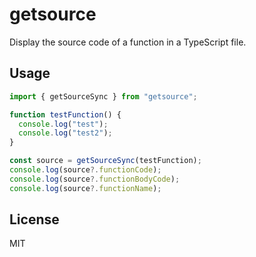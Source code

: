 # getsource

Display the source code of a function in a TypeScript file.

## Usage

```ts
import { getSourceSync } from "getsource";

function testFunction() {
  console.log("test");
  console.log("test2");
}

const source = getSourceSync(testFunction);
console.log(source?.functionCode);
console.log(source?.functionBodyCode);
console.log(source?.functionName);
```

## License

MIT
